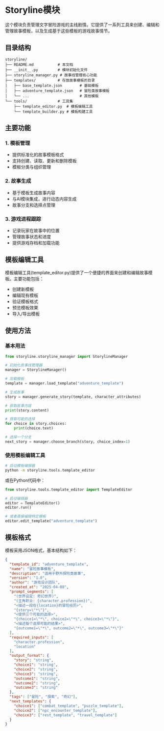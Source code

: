 # Storyline模块

这个模块负责管理文字冒险游戏的主线剧情。它提供了一系列工具来创建、编辑和管理故事模板，以及生成基于这些模板的游戏故事情节。

## 目录结构

```
storyline/
├── README.md           # 本文档
├── __init__.py         # 模块初始化文件
├── storyline_manager.py # 故事线管理核心功能
├── templates/          # 存放故事模板的目录
│   ├── base_template.json        # 基础模板
│   ├── adventure_template.json   # 冒险类故事模板
│   └── ...                       # 其他模板
└── tools/              # 工具集
    ├── template_editor.py  # 模板编辑工具
    └── template_builder.py # 模板构建工具
```

## 主要功能

### 1. 模板管理

- 提供标准化的故事模板格式
- 支持创建、读取、更新和删除模板
- 模板分类与组织管理

### 2. 故事生成

- 基于模板生成故事内容
- 与AI模块集成，进行动态内容生成
- 故事分支和选择点管理

### 3. 游戏进程跟踪

- 记录玩家在故事中的位置
- 管理故事状态和进度
- 提供游戏存档和加载功能

## 模板编辑工具

模板编辑工具(template_editor.py)提供了一个便捷的界面来创建和编辑故事模板。主要功能包括：

- 创建新模板
- 编辑现有模板
- 验证模板格式
- 预览模板效果
- 导入/导出模板

## 使用方法

### 基本用法

```python
from storyline.storyline_manager import StorylineManager

# 初始化故事线管理器
manager = StorylineManager()

# 加载模板
template = manager.load_template("adventure_template")

# 生成故事
story = manager.generate_story(template, character_attributes)

# 获取故事内容
print(story.content)

# 获取可能的选择
for choice in story.choices:
    print(choice.text)

# 选择一个分支
next_story = manager.choose_branch(story, choice_index=1)
```

### 使用模板编辑工具

```bash
# 启动模板编辑器
python -m storyline.tools.template_editor
```

或在Python代码中：

```python
from storyline.tools.template_editor import TemplateEditor

# 启动编辑器
editor = TemplateEditor()
editor.run()

# 或者直接编辑特定模板
editor.edit_template("adventure_template")
```

## 模板格式

模板采用JSON格式，基本结构如下：

```json
{
  "template_id": "adventure_template",
  "name": "冒险故事模板",
  "description": "适用于野外探险类故事",
  "version": "1.0",
  "author": "游戏设计团队",
  "created_at": "2025-04-08",
  "prompt_segments": [
    "(世界设定: 奇幻世界)",
    "(主角职业: {character.profession})",
    "<描述一段在{location}的冒险经历>",
    "{story=\"*\"}",
    "<提供三个可能的选择>",
    "{choice1=\"*\", choice2=\"*\", choice3=\"*\"}",
    "<描述每个选择可能的结果>",
    "{outcome1=\"*\", outcome2=\"*\", outcome3=\"*\"}"
  ],
  "required_inputs": [
    "character.profession",
    "location"
  ],
  "output_format": {
    "story": "string",
    "choice1": "string",
    "choice2": "string", 
    "choice3": "string",
    "outcome1": "string",
    "outcome2": "string",
    "outcome3": "string"
  },
  "tags": ["冒险", "探索", "奇幻"],
  "next_templates": {
    "choice1": ["combat_template", "puzzle_template"],
    "choice2": ["npc_encounter_template"],
    "choice3": ["rest_template", "travel_template"]
  }
}
``` 